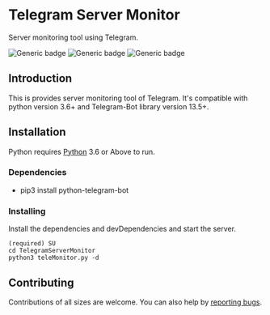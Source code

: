 # Telegram Server Monitor

Server monitoring tool using Telegram.

![Generic badge](https://img.shields.io/badge/version-1.1-green.svg)
![Generic badge](https://img.shields.io/badge/Python-3.6_or_Above-blue.svg)
![Generic badge](https://img.shields.io/badge/License-MPL_2.0-critical.svg)

## Introduction

This is provides server monitoring tool of Telegram. It's compatible with python version 3.6+ and Telegram-Bot library version 13.5+.

## Installation

Python requires [Python](https://www.python.org/downloads/release/python-369/) 3.6 or Above to run.

### Dependencies ###

* pip3 install python-telegram-bot

### Installing ###

Install the dependencies and devDependencies and start the server.

```shell
(required) SU
cd TelegramServerMonitor
python3 teleMonitor.py -d
```

## Contributing

Contributions of all sizes are welcome. You can also help by [reporting bugs](https://github.com/tavris/TelegramServerMonitor/issues).